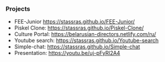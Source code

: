 ### Projects

- FEE-Junior https://stassras.github.io/FEE-Junior/
- Piskel Clone: https://stassras.github.io/Piskel-Clone/
- Culture Portal: https://belarusian-directors.netlify.com/ru/
- Youtube search: https://stassras.github.io/Youtube-search
- Simple-chat: https://stassras.github.io/Simple-chat
- Presentation: https://youtu.be/uj-pFyRl2A4


